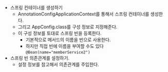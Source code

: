 
- 스프링 컨테이너를 생성하기 
	- AnnotationConfigApplicationContext를 통해서 스프링 컨테이너를 생성한다. 
	- 그리고 AppConfig.class를 구성 정보로 지정해준다. 
	- 이 구성 정보를 토대로 스프링 빈을 등록한다. 
		- 기본적으로 메서드의 이름을 빈으로 사용한다. 
		- 하지만 직접 빈에 이름을 부여할 수도 있다 `@Bean(name="memberService2")`
- 스프링 빈 의존관계를 설정하기. 
	- 설정 정보를 참고해서 의존관계를 주입한다. 